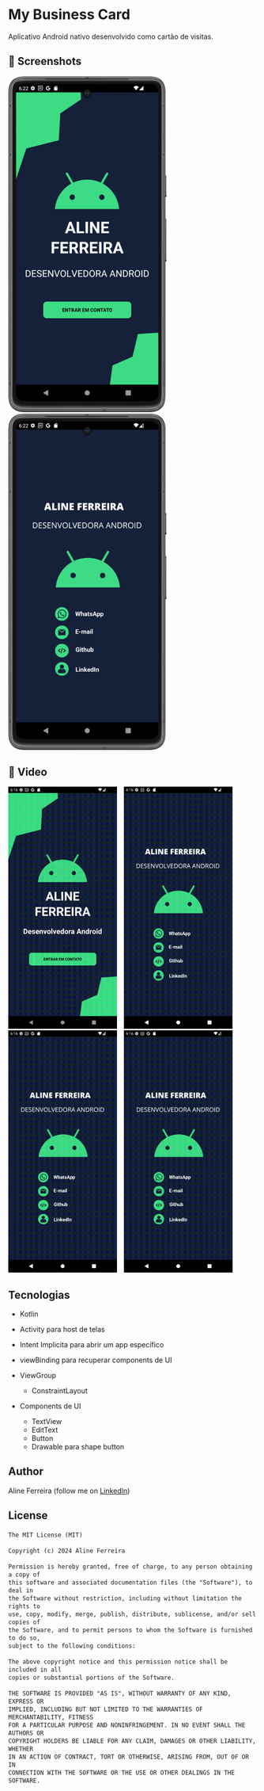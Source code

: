 # My Business Card
Aplicativo Android nativo desenvolvido como cartão de visitas. 

## :camera_flash: Screenshots

<img src="app/src/Screens/front.png" width="320">&emsp;<img src="app/src/Screens/back.png" width="320">

## :movie_camera: Video
<img src="app/src/Screens/my_business_card-whatsapp.gif" width="220">&emsp;<img src="app/src/Screens/my_business_card-email.gif" width="220">
&emsp;<img src="app/src/Screens/my_business_card-github.gif" width="220">&emsp;<img src="app/src/Screens/my_business_card-linkedin.gif" width="220">

## Tecnologias
* Kotlin
		 
* Activity para host de telas
* Intent Implicita para abrir um app específico
* viewBinding para recuperar components de UI

* ViewGroup
    * ConstraintLayout	
					
* Components de UI
    - TextView
    - EditText
    - Button
    - Drawable para shape button

## Author
Aline Ferreira (follow me on [LinkedIn](https://www.linkedin.com/in/ferreiraline/))

## License
```
The MIT License (MIT)

Copyright (c) 2024 Aline Ferreira

Permission is hereby granted, free of charge, to any person obtaining a copy of
this software and associated documentation files (the "Software"), to deal in
the Software without restriction, including without limitation the rights to
use, copy, modify, merge, publish, distribute, sublicense, and/or sell copies of
the Software, and to permit persons to whom the Software is furnished to do so,
subject to the following conditions:

The above copyright notice and this permission notice shall be included in all
copies or substantial portions of the Software.

THE SOFTWARE IS PROVIDED "AS IS", WITHOUT WARRANTY OF ANY KIND, EXPRESS OR
IMPLIED, INCLUDING BUT NOT LIMITED TO THE WARRANTIES OF MERCHANTABILITY, FITNESS
FOR A PARTICULAR PURPOSE AND NONINFRINGEMENT. IN NO EVENT SHALL THE AUTHORS OR
COPYRIGHT HOLDERS BE LIABLE FOR ANY CLAIM, DAMAGES OR OTHER LIABILITY, WHETHER
IN AN ACTION OF CONTRACT, TORT OR OTHERWISE, ARISING FROM, OUT OF OR IN
CONNECTION WITH THE SOFTWARE OR THE USE OR OTHER DEALINGS IN THE SOFTWARE.
